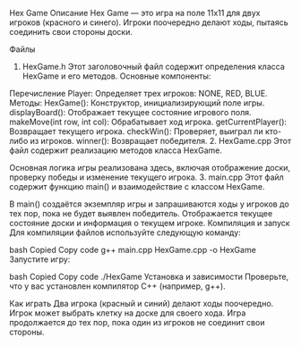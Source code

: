 Hex Game
Описание
Hex Game — это игра на поле 11x11 для двух игроков (красного и синего). Игроки поочередно делают ходы, пытаясь соединить свои стороны доски.

Файлы
1. HexGame.h
Этот заголовочный файл содержит определения класса HexGame и его методов. Основные компоненты:

Перечисление Player: Определяет трех игроков: NONE, RED, BLUE.
Методы:
HexGame(): Конструктор, инициализирующий поле игры.
displayBoard(): Отображает текущее состояние игрового поля.
makeMove(int row, int col): Обрабатывает ход игрока.
getCurrentPlayer(): Возвращает текущего игрока.
checkWin(): Проверяет, выиграл ли кто-либо из игроков.
winner(): Возвращает победителя.
2. HexGame.cpp
Этот файл содержит реализацию методов класса HexGame.

Основная логика игры реализована здесь, включая отображение доски, проверку победы и изменение текущего игрока.
3. main.cpp
Этот файл содержит функцию main() и взаимодействие с классом HexGame.

В main() создаётся экземпляр игры и запрашиваются ходы у игроков до тех пор, пока не будет выявлен победитель.
Отображается текущее состояние доски и информация о текущем игроке.
Компиляция и запуск
Для компиляции файлов используйте следующую команду:

bash
Copied
Copy code
g++ main.cpp HexGame.cpp -o HexGame
Запустите игру:

bash
Copied
Copy code
./HexGame
Установка и зависимости
Проверьте, что у вас установлен компилятор C++ (например, g++).

Как играть
Два игрока (красный и синий) делают ходы поочередно.
Игрок может выбрать клетку на доске для своего хода.
Игра продолжается до тех пор, пока один из игроков не соединит свои стороны.
